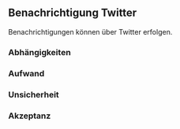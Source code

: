 ## Benachrichtigung Twitter

Benachrichtigungen können über Twitter erfolgen.

### Abhängigkeiten

### Aufwand

### Unsicherheit

### Akzeptanz
